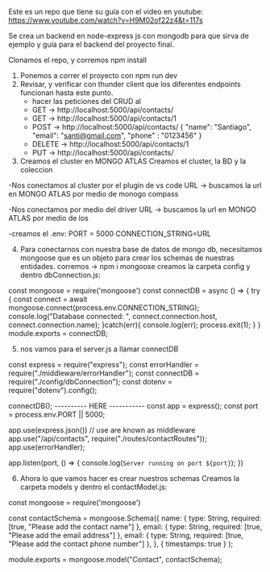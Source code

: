 Este es un repo que tiene su guía con el video en youtube: https://www.youtube.com/watch?v=H9M02of22z4&t=117s

Se crea un backend en node-express js con mongodb para que sirva de ejemplo y guía para el backend del proyecto final. 

Clonamos el repo, y corremos npm install 

1) Ponemos a correr el proyecto con npm run dev
2) Revisar, y verificar con thunder client que los diferentes endpoints funcionan hasta este punto.
   - hacer las peticiones del CRUD al
   - GET -> http://localhost:5000/api/contacts/
   - GET -> http://localhost:5000/api/contacts/1
   - POST -> http://localhost:5000/api/contacts/
     {
    	"name": "Santiago",
    	"email": "santi@gmail.com",
    	"phone" : "0123456"
    }
   - DELETE -> http://localhost:5000/api/contacts/1
   - PUT -> http://localhost:5000/api/contacts/
3) Creamos el cluster en MONGO ATLAS
   Creamos el cluster, la BD y la coleccion

  -Nos conectamos al cluster por el plugin de vs code
   URL -> buscamos la url en MONGO ATLAS por medio de monogo compass

  -Nos conectamos por medio del driver 
   URL -> buscamos la url en MONGO ATLAS por medio de los 
   
  -creamos el .env:
  PORT = 5000
  CONNECTION_STRING=URL

4) Para conectarnos con nuestra base de datos de mongo db, necesitamos mongoose que es un objeto para crear los schemas de nuestras entidades. 
  corremos -> npm i mongoose 
  creamos la carpeta config y dentro dbConnection.js:

  const mongoose = require('mongoose')
  const connectDB = async () => {
      try {
          const connect = await mongoose.connect(process.env.CONNECTION_STRING);
          console.log("Database connected: ", connect.connection.host, connect.connection.name);
      }catch(err){
          console.log(err);
          process.exit(1);
      }
  }
  module.exports = connectDB;


5) nos vamos para el server.js a llamar connectDB

  const express = require("express");
  const errorHandler = require("./middleware/errorHandler");
  const connectDB = require("./config/dbConnection");
  const dotenv = require("dotenv").config();
  
  connectDB();        ---------- HERE -----------
  const app = express();
  const port = process.env.PORT || 5000;

  app.use(express.json())
  // use are known as middleware
  app.use("/api/contacts", require("./routes/contactRoutes"));
  app.use(errorHandler);
  
  
  app.listen(port, () => {
      console.log(`Server running on port ${port}`);
  })


6) Ahora lo que vamos hacer es crear nuestros schemas 
Creamos la carpeta models y dentro el contactModel.js:

  const mongoose = require('mongoose')
  
  const contactSchema = mongoose.Schema({
      name: {
          type: String,
          required: [true, "Please add the contact name"]
      },
      email: {
          type: String,
          required: [true, "Please add the email address"]
      },
      email: {
          type: String,
          required: [true, "Please add the contact phone number"]
      },
      },
      {
          timestamps: true
      }
  );
  
  module.exports = mongoose.model("Contact", contactSchema);

 
